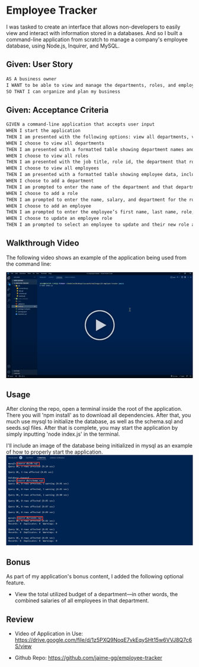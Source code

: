 # Employee Tracker

I was tasked to create an interface that allows non-developers to easily view and interact with information stored in a databases. And so I built a command-line application from scratch to manage a company's employee database, using Node.js, Inquirer, and MySQL.


## Given: User Story

```md
AS A business owner
I WANT to be able to view and manage the departments, roles, and employees in my company
SO THAT I can organize and plan my business
```

## Given: Acceptance Criteria

```md
GIVEN a command-line application that accepts user input
WHEN I start the application
THEN I am presented with the following options: view all departments, view all roles, view all employees, add a department, add a role, add an employee, and update an employee role
WHEN I choose to view all departments
THEN I am presented with a formatted table showing department names and department ids
WHEN I choose to view all roles
THEN I am presented with the job title, role id, the department that role belongs to, and the salary for that role
WHEN I choose to view all employees
THEN I am presented with a formatted table showing employee data, including employee ids, first names, last names, job titles, departments, salaries, and managers that the employees report to
WHEN I choose to add a department
THEN I am prompted to enter the name of the department and that department is added to the database
WHEN I choose to add a role
THEN I am prompted to enter the name, salary, and department for the role and that role is added to the database
WHEN I choose to add an employee
THEN I am prompted to enter the employee’s first name, last name, role, and manager, and that employee is added to the database
WHEN I choose to update an employee role
THEN I am prompted to select an employee to update and their new role and this information is updated in the database
```

## Walkthrough Video

The following video shows an example of the application being used from the command line:

[![A video thumbnail shows the command-line employee management application with a play button overlaying the view.](./assets/video.png)](https://drive.google.com/file/d/1z5PXQ9NoqE7vkEqySHt15w6VVJ8Q7c6S/view)

## Usage
After cloning the repo, open a terminal inside the root of the application. There you will 'npm install' as to download all dependencies. After that, you much use mysql to initialize the database, as well as the schema.sql and seeds.sql files. After that is complete, you may start the application by simply inputting 'node index.js' in the terminal. 

I'll include an image of the database being initialized in mysql as an example of how to properly start the application. 
![An image of a terminal showcasing the proper use of mysql to start the database for the application.](./assets/usage.gif)


## Bonus
As part of my application's bonus content, I added the following optional feature.

* View the total utilized budget of a department&mdash;in other words, the combined salaries of all employees in that department.

## Review

* Video of Application in Use: https://drive.google.com/file/d/1z5PXQ9NoqE7vkEqySHt15w6VVJ8Q7c6S/view 

* Github Repo: https://github.com/jaime-gg/employee-tracker 
